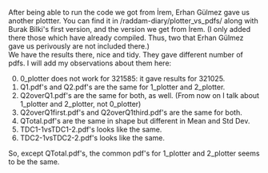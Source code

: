 After being able to run the code we got from İrem, Erhan Gülmez gave us another plottter. You can find it in /raddam-diary/plotter_vs_pdfs/ along with Burak Bilki's first version, and the version we get from İrem. (I only added there those which have already compiled. Thus, two that Erhan Gülmez gave us perivously are not included there.)  
We have the results there, nice and tidy. They gave different number of pdfs. I will add my observations about them here:

0) 0_plotter does not work for 321585: it gave results for 321025.
1) Q1.pdf's and Q2.pdf's are the same for 1_plotter and 2_plotter.
2) Q2overQ1.pdf's are the same for both, as well. (From now on I talk about 1_plotter and 2_plotter, not 0_plotter)
3) Q2overQ1first.pdf's and Q2overQ1third.pdf's are the same for both.  
4) QTotal.pdf's are the same in shape but different in Mean and Std Dev.
5) TDC1-1vsTDC1-2.pdf's looks like the same.
6) TDC2-1vsTDC2-2.pdf's looks like the same.

So, except QTotal.pdf's, the common pdf's for 1_plotter and 2_plotter seems to be the same. 
